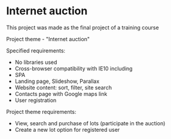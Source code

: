 # Internet auction
This project was made as the final project of a training course 

Project theme - "Internet auction" 

Specified requirements: 
- No libraries used 
- Cross-browser compatibility with IE10 including 
- SPA
- Landing page, Slideshow, Parallax 
- Website content: sort, filter, site search 
- Contacts page with Google maps link  
- User registration 

Project theme requirements: 
- View, search and purchase of lots (participate in the auction)
- Create a new lot option for registered user 
